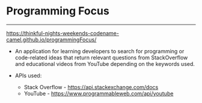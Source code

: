# Programming Focus
-------------------
https://thinkful-nights-weekends-codename-camel.github.io/programmingFocus/

* An application for learning developers to search for programming or code-related ideas that return relevant questions from StackOverflow and educational videos from YouTube depending on the keywords used.

* APIs used:
  * Stack Overflow - https://api.stackexchange.com/docs
  * YouTube - https://www.programmableweb.com/api/youtube
